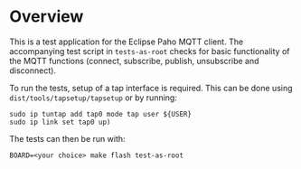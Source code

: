 # Overview

This is a test application for the Eclipse Paho MQTT client. The accompanying
test script in `tests-as-root` checks for basic functionality of the MQTT
functions (connect, subscribe, publish, unsubscribe and disconnect).

To run the tests, setup of a tap interface is required. This can be done using
`dist/tools/tapsetup/tapsetup` or by running:

```
sudo ip tuntap add tap0 mode tap user ${USER}
sudo ip link set tap0 up)
```

The tests can then be run with:

```
BOARD=<your choice> make flash test-as-root
```

